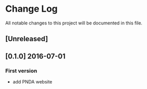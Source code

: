 # Change Log
All notable changes to this project will be documented in this file.

## [Unreleased]

## [0.1.0] 2016-07-01
### First version
- add PNDA website
